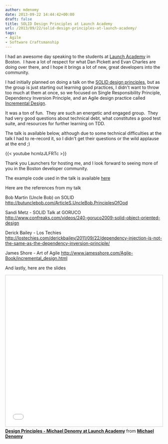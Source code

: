 ```yaml
---
author: mdenomy
date: 2013-09-22 14:44:42+00:00
draft: false
title: SOLID Design Principles at Launch Academy
url: /2013/09/22/solid-design-principles-at-launch-academy/
tags:
- Agile
- Software Craftsmanship
---
```


I had an awesome day speaking to the students at [Launch Academy](http://www.launchacademy.com/) in Boston.  I have a lot of respect for what Dan Pickett and Evan Charles are doing over there, and I hope it brings a lot of new, great developers into the community.

I had initially planned on doing a talk on the [SOLID design principles](http://butunclebob.com/ArticleS.UncleBob.PrinciplesOfOod), but as the group is just starting out learning good practices, I didn't want to throw too much at them at once, so we focused on Single Responsibility Principle, Dependency Inversion Principle, and an Agile design practice called [Incremental Design](http://www.jamesshore.com/Agile-Book/incremental_design.html).

It was a ton of fun.  They are such an energetic and engaged group.  They had very good questions about technical debt, what constitutes a good test suite, and resources for further learning on TDD.

The talk is available below, although due to some technical difficulties at the talk I had to re-record it, so I didn't get their questions or the wild applause at the end ;)

{{< youtube hcmlzJLFRTc >}}

Thank you Launchers for hosting me, and I look forward to seeing more of you in the Boston developer community.

The example code used in the talk is available [here](http://github.com/mdenomy/intro-design-workshop)

Here are the references from my talk

Bob Martin (Uncle Bob) on SOLID
http://butunclebob.com/ArticleS.UncleBob.PrinciplesOfOod

Sandi Metz - SOLID Talk at GORUCO
http://www.confreaks.com/videos/240-goruco2009-solid-object-oriented-design

Derick Bailey - Los Techies
http://lostechies.com/derickbailey/2011/09/22/dependency-injection-is-not-the-same-as-the-dependency-inversion-principle/

James Shore - Art of Agile
http://www.jamesshore.com/Agile-Book/incremental_design.html

And lastly, here are the slides
<iframe src="//www.slideshare.net/slideshow/embed_code/key/Gd6ioRGYjztWst" width="595" height="485" frameborder="0" marginwidth="0" marginheight="0" scrolling="no" style="border:1px solid #CCC; border-width:1px; margin-bottom:5px; max-width: 100%;" allowfullscreen> </iframe> <div style="margin-bottom:5px"> <strong> <a href="//www.slideshare.net/mdenomy/design-principles-26429927" title="Design Principles - Michael Denomy at Launch Academy" target="_blank">Design Principles - Michael Denomy at Launch Academy</a> </strong> from <strong><a href="//www.slideshare.net/mdenomy" target="_blank">Michael Denomy</a></strong> </div>
